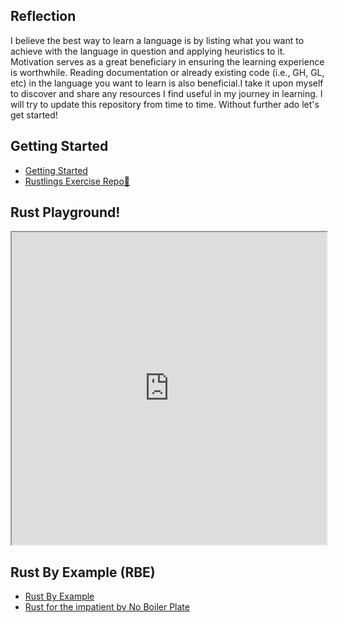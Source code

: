 ## Reflection
I believe the best way to learn a language is by listing what you want to achieve with the language in question and applying heuristics to it. Motivation serves as a great beneficiary in ensuring the learning experience is worthwhile. Reading documentation or already existing code (i.e., GH, GL, etc) in the language you want to learn is also beneficial.I take it upon myself to discover and share any resources I find useful in my journey in learning. I will try to update this repository from time to time. Without further ado let's get started!

## Getting Started
* [Getting Started](https://www.rust-lang.org/learn/get-started)
* [Rustlings Exercise Repo🦀](https://github.com/rust-lang/rustlings)

## Rust Playground!
<iframe
 src="https://play.rust-lang.org/?version=stable&mode=debug&edition=2021"
 style="width: 100%; height: 500px;"
></iframe>

## Rust By Example (RBE)
* [Rust By Example](https://doc.rust-lang.org/rust-by-example/index.html) 
* [Rust for the impatient by No Boiler Plate](https://www.youtube.com/watch?v=br3GIIQeefY)
